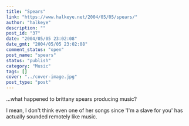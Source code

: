 ```yaml
---
title: "Spears"
link: "https://www.halkeye.net/2004/05/05/spears/"
author: "halkeye"
description: ""
post_id: "37"
date: "2004/05/05 23:02:08"
date_gmt: "2004/05/05 23:02:08"
comment_status: "open"
post_name: "spears"
status: "publish"
category: "Music"
tags: []
cover: "../cover-image.jpg"
post_type: "post"
---
```


...what happened to brittany spears producing music?

I mean, I don't think even one of her songs since 'I'm a slave for you' has actually sounded remotely like music.